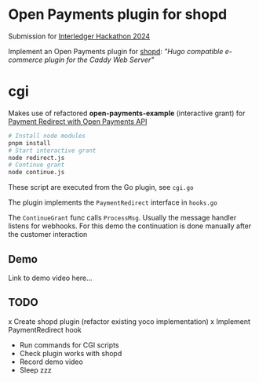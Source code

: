 # Open Payments plugin for shopd

Submission for [Interledger Hackathon 2024](https://interledger.org/summit/hackathon)

Implement an Open Payments plugin for [shopd](https://shopd.link/): *"Hugo compatible e-commerce plugin for the Caddy Web Server"*


# cgi

Makes use of refactored **open-payments-example** (interactive grant) for [Payment Redirect with Open Payments API](https://github.com/mozey/open-payments-example)
```bash
# Install node modules
pnpm install
# Start interactive grant
node redirect.js
# Continue grant
node continue.js
```

These script are executed from the Go plugin, see `cgi.go`

The plugin implements the `PaymentRedirect` interface in `hooks.go`

The `ContinueGrant` func calls `ProcessMsg`. Usually the message handler listens for webhooks. For this demo the continuation is done manually after the customer interaction


## Demo

Link to demo video here...


## TODO

x Create shopd plugin (refactor existing yoco implementation)
x Implement PaymentRedirect hook
- Run commands for CGI scripts
- Check plugin works with shopd
- Record demo video
- Sleep zzz
